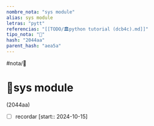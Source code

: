 ```yaml
---
nombre_nota: "sys module"
alias: sys module
letras: "pytt"
referencias: "[[TODO/🏛️python tutorial (dcb4c).md]]"
tipo_nota: "📑"
hash: "2044aa"
parent_hash: "aea5a"
---
```


#nota/📑

# 📑sys module
<div class="hash">(2044aa)</div>

- [ ] recordar  [start:: 2024-10-15]
